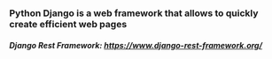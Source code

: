 ### Python Django is a web framework that allows to quickly create efficient web pages

##### Django Rest Framework: https://www.django-rest-framework.org/